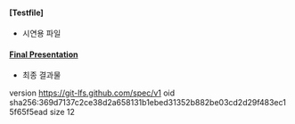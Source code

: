 #### [Testfile]
- 시연용 파일

#### [Final Presentation](https://github.com/sr0020/SculptingTool_Testfile/blob/master/0.%20Final%20presentation/0621%20%EC%B5%9C%EC%A2%85%EB%B0%9C%ED%91%9C%20(%ED%94%BD%EC%85%80%EC%9C%A0%EB%8F%99%ED%99%94%20%EC%A1%B0).pptx.pdf)
- 최종 결과물

version https://git-lfs.github.com/spec/v1
oid sha256:369d7137c2ce38d2a658131b1ebed31352b882be03cd2d29f483ec15f65f5ead
size 12
